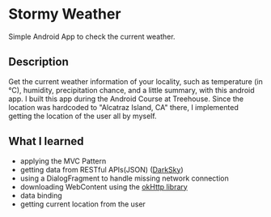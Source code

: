 # Stormy Weather 
Simple Android App to check the current weather.

## Description
Get the current weather information of your locality, such as temperature (in °C), humidity, precipitation chance, and a little summary, with this android app. 
I built this app during the Android Course at Treehouse. Since the location was hardcoded to "Alcatraz Island, CA" there, I implemented getting the location of the user all by myself.
 
## What I learned
-   applying the MVC Pattern
-   getting data from RESTful APIs(JSON) ([DarkSky](https://darksky.net/dev))
-   using a DialogFragment to handle missing network connection
-   downloading WebContent using the [okHttp library](https://square.github.io/okhttp/)
-   data binding
-   getting current location from the user

